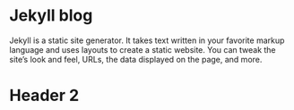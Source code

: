 # Jekyll blog
Jekyll is a static site generator. It takes text written in your favorite markup language and uses layouts to create a static website. You can tweak the site’s look and feel, URLs, the data displayed on the page, and more.

# Header 2